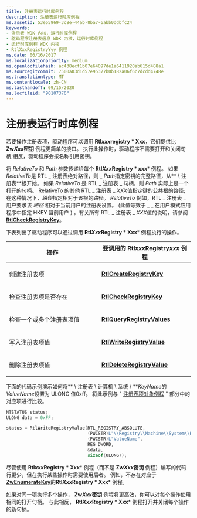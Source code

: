 ```yaml
---
title: 注册表运行时库例程
description: 注册表运行时库例程
ms.assetid: 53e55969-3c8e-44ab-8ba7-6abb0ddbfc24
keywords:
- 注册表 WDK 内核，运行时库例程
- 驱动程序注册表信息 WDK 内核，运行时库例程
- 运行时库例程 WDK 内核
- RtlXxxRegistryYyy 例程
ms.date: 06/16/2017
ms.localizationpriority: medium
ms.openlocfilehash: ac438ecf1b07e64097de1a6411920ab615d488a1
ms.sourcegitcommit: 7500a03d1d57e95377b0b182a06f6c7dcdd4748e
ms.translationtype: MT
ms.contentlocale: zh-CN
ms.lasthandoff: 09/15/2020
ms.locfileid: "90107376"
---
```

# <a name="registry-run-time-library-routines"></a>注册表运行时库例程





若要操作注册表项，驱动程序可以调用 **Rtl*xxx*registry * Xxx**，它们提供比 **Zw*Xxx*密钥** 例程更简单的接口。 执行此操作时，驱动程序不需要打开和关闭句柄;相反，驱动程序会按名称引用密钥。

将 *RelativeTo* 和 *Path* 参数传递给每个 **Rtl*Xxx*Registry * xxx*** 例程。 如果*RelativeTo*是 RTL \_ 注册表绝对路径，则 \_ *Path*指定密钥的完整路径，从** \\ 注册表**根开始。 如果 *RelativeTo* 是 RTL \_ 注册表 \_ 句柄，则 *Path* 实际上是一个打开的句柄。 RelativeTo 的其他 RTL \_ 注册表 \_ *XXX*值指定键的公共根的路径; 在这种情况下，*路径*指定相对于该根的路径。 *RelativeTo* 例如，RTL \_ 注册表 \_ 用户要求该 *路径* 相对于当前用户的注册表设置。  (此值等效于 \_ \_ 在用户模式应用程序中指定 HKEY 当前用户 ) 。有关所有 RTL \_ 注册表 \_ *XXX*值的说明，请参阅[**RtlCheckRegistryKey**](/windows-hardware/drivers/ddi/wdm/nf-wdm-rtlcheckregistrykey)。

下表列出了驱动程序可以通过调用 **Rtl*Xxx*Registry * Xxx*** 例程执行的操作。

<table>
<colgroup>
<col width="50%" />
<col width="50%" />
</colgroup>
<thead>
<tr class="header">
<th>操作</th>
<th>要调用的 Rtl<em>xxx</em>Registry<em>xxx</em> 例程</th>
</tr>
</thead>
<tbody>
<tr class="odd">
<td><p>创建注册表项</p></td>
<td><p><a href="/windows-hardware/drivers/ddi/wdm/nf-wdm-rtlcreateregistrykey" data-raw-source="[&lt;strong&gt;RtlCreateRegistryKey&lt;/strong&gt;](/windows-hardware/drivers/ddi/wdm/nf-wdm-rtlcreateregistrykey)"><strong>RtlCreateRegistryKey</strong></a></p></td>
</tr>
<tr class="even">
<td><p>检查注册表项是否存在</p></td>
<td><p><a href="/windows-hardware/drivers/ddi/wdm/nf-wdm-rtlcheckregistrykey" data-raw-source="[&lt;strong&gt;RtlCheckRegistryKey&lt;/strong&gt;](/windows-hardware/drivers/ddi/wdm/nf-wdm-rtlcheckregistrykey)"><strong>RtlCheckRegistryKey</strong></a></p></td>
</tr>
<tr class="odd">
<td><p>检查一个或多个注册表项值</p></td>
<td><p><a href="/windows-hardware/drivers/ddi/wdm/nf-wdm-rtlqueryregistryvalues" data-raw-source="[&lt;strong&gt;RtlQueryRegistryValues&lt;/strong&gt;](/windows-hardware/drivers/ddi/wdm/nf-wdm-rtlqueryregistryvalues)"><strong>RtlQueryRegistryValues</strong></a></p></td>
</tr>
<tr class="even">
<td><p>写入注册表项值</p></td>
<td><p><a href="/windows-hardware/drivers/ddi/wdm/nf-wdm-rtlwriteregistryvalue" data-raw-source="[&lt;strong&gt;RtlWriteRegistryValue&lt;/strong&gt;](/windows-hardware/drivers/ddi/wdm/nf-wdm-rtlwriteregistryvalue)"><strong>RtlWriteRegistryValue</strong></a></p></td>
</tr>
<tr class="odd">
<td><p>删除注册表项值</p></td>
<td><p><a href="/windows-hardware/drivers/ddi/wdm/nf-wdm-rtldeleteregistryvalue" data-raw-source="[&lt;strong&gt;RtlDeleteRegistryValue&lt;/strong&gt;](/windows-hardware/drivers/ddi/wdm/nf-wdm-rtldeleteregistryvalue)"><strong>RtlDeleteRegistryValue</strong></a></p></td>
</tr>
</tbody>
</table>

 

下面的代码示例演示如何将** \\ 注册表 \\ 计算机 \\ 系统 \\ **<em>KeyName</em>的*ValueName*设置为 ULONG 值0xff。 将此示例与 " [注册表项对象例程](registry-key-object-routines.md) " 部分中的对应项进行比较。

```cpp
NTSTATUS status;
ULONG data = 0xFF;

status = RtlWriteRegistryValue(RTL_REGISTRY_ABSOLUTE,
                               (PWCSTR)L"\\Registry\\Machine\\System\\KeyName",
                               (PWCSTR)L"ValueName",
                               REG_DWORD,
                               &data,
                               sizeof(ULONG));
```

尽管使用 **Rtl*xxx*Registry * Xxx*** 例程（而不是 **Zw*Xxx*密钥** 例程）编写的代码行更少，但在执行某些操作时需要使用后者。 例如，不存在对应于[**ZwEnumerateKey**](/windows-hardware/drivers/ddi/wdm/nf-wdm-zwenumeratekey)的**Rtl*Xxx*Registry * Xxx*** 例程。

如果对同一项执行多个操作， **Zw*Xxx*密钥** 例程将更高效，你可以对每个操作使用相同的打开句柄。 与此相反， **Rtl*Xxx*Registry * Xxx*** 例程打开并关闭每个操作的新句柄。

